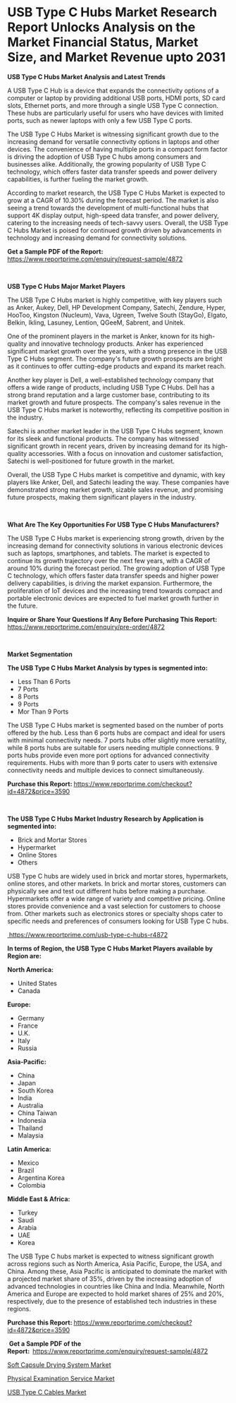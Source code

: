 <p><h1>USB Type C Hubs Market Research Report Unlocks Analysis on the Market Financial Status, Market Size, and Market Revenue upto 2031</h1></p><p><strong>USB Type C Hubs Market Analysis and Latest Trends</strong></p>
<p><p>A USB Type C Hub is a device that expands the connectivity options of a computer or laptop by providing additional USB ports, HDMI ports, SD card slots, Ethernet ports, and more through a single USB Type C connection. These hubs are particularly useful for users who have devices with limited ports, such as newer laptops with only a few USB Type C ports.</p><p>The USB Type C Hubs Market is witnessing significant growth due to the increasing demand for versatile connectivity options in laptops and other devices. The convenience of having multiple ports in a compact form factor is driving the adoption of USB Type C hubs among consumers and businesses alike. Additionally, the growing popularity of USB Type C technology, which offers faster data transfer speeds and power delivery capabilities, is further fueling the market growth.</p><p>According to market research, the USB Type C Hubs Market is expected to grow at a CAGR of 10.30% during the forecast period. The market is also seeing a trend towards the development of multi-functional hubs that support 4K display output, high-speed data transfer, and power delivery, catering to the increasing needs of tech-savvy users. Overall, the USB Type C Hubs Market is poised for continued growth driven by advancements in technology and increasing demand for connectivity solutions.</p></p>
<p><strong>Get a Sample PDF of the Report:&nbsp;</strong> <a href="https://www.reportprime.com/enquiry/request-sample/4872">https://www.reportprime.com/enquiry/request-sample/4872</a></p>
<p>&nbsp;</p>
<p><strong>USB Type C Hubs Major Market Players</strong></p>
<p><p>The USB Type C Hubs market is highly competitive, with key players such as Anker, Aukey, Dell, HP Development Company, Satechi, Zendure, Hyper, HooToo, Kingston (Nucleum), Vava, Ugreen, Twelve South (StayGo), Elgato, Belkin, Ikling, Lasuney, Lention, QGeeM, Sabrent, and Unitek. </p><p>One of the prominent players in the market is Anker, known for its high-quality and innovative technology products. Anker has experienced significant market growth over the years, with a strong presence in the USB Type C Hubs segment. The company's future growth prospects are bright as it continues to offer cutting-edge products and expand its market reach.</p><p>Another key player is Dell, a well-established technology company that offers a wide range of products, including USB Type C Hubs. Dell has a strong brand reputation and a large customer base, contributing to its market growth and future prospects. The company's sales revenue in the USB Type C Hubs market is noteworthy, reflecting its competitive position in the industry.</p><p>Satechi is another market leader in the USB Type C Hubs segment, known for its sleek and functional products. The company has witnessed significant growth in recent years, driven by increasing demand for its high-quality accessories. With a focus on innovation and customer satisfaction, Satechi is well-positioned for future growth in the market.</p><p>Overall, the USB Type C Hubs market is competitive and dynamic, with key players like Anker, Dell, and Satechi leading the way. These companies have demonstrated strong market growth, sizable sales revenue, and promising future prospects, making them significant players in the industry.</p></p>
<p>&nbsp;</p>
<p><strong>What Are The Key Opportunities For USB Type C Hubs Manufacturers?</strong></p>
<p><p>The USB Type C Hubs market is experiencing strong growth, driven by the increasing demand for connectivity solutions in various electronic devices such as laptops, smartphones, and tablets. The market is expected to continue its growth trajectory over the next few years, with a CAGR of around 10% during the forecast period. The growing adoption of USB Type C technology, which offers faster data transfer speeds and higher power delivery capabilities, is driving the market expansion. Furthermore, the proliferation of IoT devices and the increasing trend towards compact and portable electronic devices are expected to fuel market growth further in the future.</p></p>
<p><strong>Inquire or Share Your Questions If Any Before Purchasing This Report:</strong> <a href="https://www.reportprime.com/enquiry/pre-order/4872">https://www.reportprime.com/enquiry/pre-order/4872</a></p>
<p>&nbsp;</p>
<p><strong>Market Segmentation</strong></p>
<p><strong>The USB Type C Hubs Market Analysis by types is segmented into:</strong></p>
<p><ul><li>Less Than 6 Ports</li><li>7 Ports</li><li>8 Ports</li><li>9 Ports</li><li>Mor Than 9 Ports</li></ul></p>
<p><p>The USB Type C Hubs market is segmented based on the number of ports offered by the hub.  Less than 6 ports hubs are compact and ideal for users with minimal connectivity needs. 7 ports hubs offer slightly more versatility, while 8 ports hubs are suitable for users needing multiple connections. 9 ports hubs provide even more port options for advanced connectivity requirements. Hubs with more than 9 ports cater to users with extensive connectivity needs and multiple devices to connect simultaneously.</p></p>
<p><strong>Purchase this Report:&nbsp;</strong><a href="https://www.reportprime.com/checkout?id=4872&price=3590">https://www.reportprime.com/checkout?id=4872&price=3590</a></p>
<p>&nbsp;</p>
<p><strong>The USB Type C Hubs Market Industry Research by Application is segmented into:</strong></p>
<p><ul><li>Brick and Mortar Stores</li><li>Hypermarket</li><li>Online Stores</li><li>Others</li></ul></p>
<p><p>USB Type C hubs are widely used in brick and mortar stores, hypermarkets, online stores, and other markets. In brick and mortar stores, customers can physically see and test out different hubs before making a purchase. Hypermarkets offer a wide range of variety and competitive pricing. Online stores provide convenience and a vast selection for customers to choose from. Other markets such as electronics stores or specialty shops cater to specific needs and preferences of consumers looking for USB Type C hubs.</p></p>
<p><a href="https://www.reportprime.com/usb-type-c-hubs-r4872">&nbsp;https://www.reportprime.com/usb-type-c-hubs-r4872</a></p>
<p><strong>In terms of Region, the USB Type C Hubs Market Players available by Region are:</strong></p>
<p>
    <p> <strong> North America: </strong>
        <ul>
            <li>United States</li>
            <li>Canada</li>
        </ul>
        </p> 
    <p> <strong> Europe: </strong>
        <ul>
            <li>Germany</li>
            <li>France</li>
            <li>U.K.</li>
            <li>Italy</li>
            <li>Russia</li>
        </ul>
        </p> 
    <p> <strong> Asia-Pacific: </strong>
        <ul>
            <li>China</li>
            <li>Japan</li>
            <li>South Korea</li>
            <li>India</li>
            <li>Australia</li>
            <li>China Taiwan</li>
            <li>Indonesia</li>
            <li>Thailand</li>
            <li>Malaysia</li>
        </ul>
        </p> 
    <p> <strong> Latin America: </strong>
        <ul>
            <li>Mexico</li>
            <li>Brazil</li>
            <li>Argentina Korea</li>
            <li>Colombia</li>
        </ul>
        </p> 
    <p> <strong> Middle East & Africa: </strong>
        <ul>
            <li>Turkey</li>
            <li>Saudi</li>
            <li>Arabia</li>
            <li>UAE</li>
            <li>Korea</li>
        </ul>
    </p>
    </p>
<p><p>The USB Type C hubs market is expected to witness significant growth across regions such as North America, Asia Pacific, Europe, the USA, and China. Among these, Asia Pacific is anticipated to dominate the market with a projected market share of 35%, driven by the increasing adoption of advanced technologies in countries like China and India. Meanwhile, North America and Europe are expected to hold market shares of 25% and 20%, respectively, due to the presence of established tech industries in these regions.</p></p>
<p><strong>Purchase this Report: </strong><a href="https://www.reportprime.com/checkout?id=4872&price=3590">https://www.reportprime.com/checkout?id=4872&price=3590</a></p>
<p>&nbsp;<strong>Get a Sample PDF of the Report:&nbsp;&nbsp;</strong><a href="https://www.reportprime.com/enquiry/request-sample/4872">https://www.reportprime.com/enquiry/request-sample/4872</a></p>
<p><strong></strong></p>
<p><p><a href="https://issuu.com/reportprime-2/docs/soft-capsule-drying-system-market-size-2030.pptx">Soft Capsule Drying System Market</a></p><p><a href="https://issuu.com/reportprime-2/docs/physical-examination-service-market-size-2030.pptx">Physical Examination Service Market</a></p><p><a href="https://github.com/Krdamani25/Market-Research-Report-List-1/blob/main/usb-type-c-cables-market.md">USB Type C Cables Market</a></p></p>